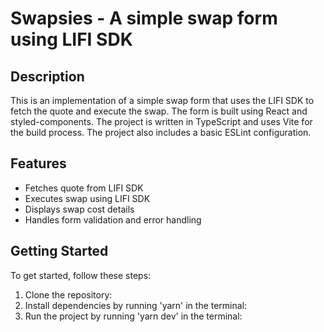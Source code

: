 # Swapsies - A simple swap form using LIFI SDK

## Description

This is an implementation of a simple swap form that uses the LIFI SDK to fetch the quote and execute the swap. The form is built using React and styled-components. The project is written in TypeScript and uses Vite for the build process. The project also includes a basic ESLint configuration.

## Features

- Fetches quote from LIFI SDK
- Executes swap using LIFI SDK
- Displays swap cost details
- Handles form validation and error handling

## Getting Started

To get started, follow these steps:

1. Clone the repository:
2. Install dependencies by running 'yarn' in the terminal:
3. Run the project by running 'yarn dev' in the terminal:
